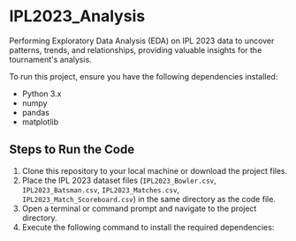 # IPL2023_Analysis
Performing Exploratory Data Analysis (EDA) on IPL 2023 data to uncover patterns, trends, and relationships, providing valuable insights for the tournament's analysis.

To run this project, ensure you have the following dependencies installed:

- Python 3.x
- numpy
- pandas
- matplotlib

## Steps to Run the Code

1. Clone this repository to your local machine or download the project files.
2. Place the IPL 2023 dataset files (`IPL2023_Bowler.csv`, `IPL2023_Batsman.csv`, `IPL2023_Matches.csv`, `IPL2023_Match_Scoreboard.csv`) in the same directory as the code file.
3. Open a terminal or command prompt and navigate to the project directory.
4. Execute the following command to install the required dependencies:

